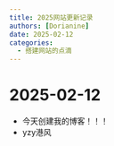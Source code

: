```yaml
---
title: 2025网站更新记录
authors: [Dorianine]
date: 2025-02-12
categories:
  - 搭建网站的点滴
---
```

## </p><h1 id="01" name="01"><strong>2025-02-12</strong></h1><p>
* 今天创建我的博客！！！
* yzy港风